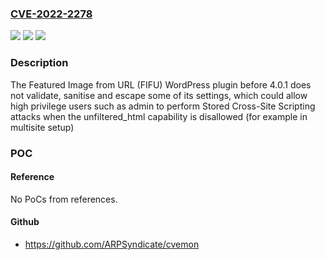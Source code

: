 ### [CVE-2022-2278](https://cve.mitre.org/cgi-bin/cvename.cgi?name=CVE-2022-2278)
![](https://img.shields.io/static/v1?label=Product&message=Featured%20Image%20from%20URL%20(FIFU)&color=blue)
![](https://img.shields.io/static/v1?label=Version&message=n%2Fa&color=blue)
![](https://img.shields.io/static/v1?label=Vulnerability&message=CWE-79%20Cross-site%20Scripting%20(XSS)&color=brighgreen)

### Description

The Featured Image from URL (FIFU) WordPress plugin before 4.0.1 does not validate, sanitise and escape some of its settings, which could allow high privilege users such as admin to perform Stored Cross-Site Scripting attacks when the unfiltered_html capability is disallowed (for example in multisite setup)

### POC

#### Reference
No PoCs from references.

#### Github
- https://github.com/ARPSyndicate/cvemon

